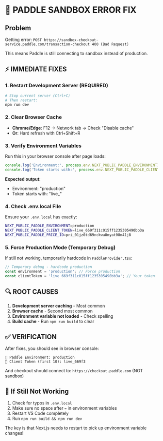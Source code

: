 # 🚨 PADDLE SANDBOX ERROR FIX

## Problem
Getting error: `POST https://sandbox-checkout-service.paddle.com/transaction-checkout 400 (Bad Request)`

This means Paddle is still connecting to sandbox instead of production.

## ⚡ IMMEDIATE FIXES

### 1. Restart Development Server (REQUIRED)
```bash
# Stop current server (Ctrl+C)
# Then restart:
npm run dev
```

### 2. Clear Browser Cache
- **Chrome/Edge**: F12 → Network tab → Check "Disable cache"
- **Or**: Hard refresh with Ctrl+Shift+R

### 3. Verify Environment Variables
Run this in your browser console after page loads:
```javascript
console.log('Environment:', process.env.NEXT_PUBLIC_PADDLE_ENVIRONMENT);
console.log('Token starts with:', process.env.NEXT_PUBLIC_PADDLE_CLIENT_TOKEN?.substring(0, 5));
```

**Expected output:**
- Environment: "production"
- Token starts with: "live_"

### 4. Check .env.local File
Ensure your `.env.local` has exactly:
```bash
NEXT_PUBLIC_PADDLE_ENVIRONMENT=production
NEXT_PUBLIC_PADDLE_CLIENT_TOKEN=live_669f311c015ff1235305490bb3a
NEXT_PUBLIC_PADDLE_PRICE_ID=pri_01jz0td69nckwa8myat08m41j8
```

### 5. Force Production Mode (Temporary Debug)
If still not working, temporarily hardcode in `PaddleProvider.tsx`:
```typescript
// Temporary debug - hardcode production
const environment = 'production'; // Force production
const clientToken = 'live_669f311c015ff1235305490bb3a'; // Your token
```

## 🔍 ROOT CAUSES

1. **Development server caching** - Most common
2. **Browser cache** - Second most common  
3. **Environment variable not loaded** - Check spelling
4. **Build cache** - Run `npm run build` to clear

## ✅ VERIFICATION

After fixes, you should see in browser console:
```
🔧 Paddle Environment: production
🔑 Client Token (first 10): live_669f3
```

And checkout should connect to: `https://checkout.paddle.com` (NOT sandbox)

## 🚨 If Still Not Working

1. Check for typos in `.env.local`
2. Make sure no space after `=` in environment variables
3. Restart VS Code completely
4. Run `npm run build && npm run dev`

The key is that Next.js needs to restart to pick up environment variable changes!
